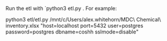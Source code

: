 Run the etl with `python3 etl.py <spreadsheetName> <dbConnectionString>.
For example:

python3 etl/etl.py /mnt/c/Users/alex.whitehorn/MDC\ Chemical\ inventory.xlsx "host=localhost port=5432 user=postgres password=postgres dbname=coshh sslmode=disable"